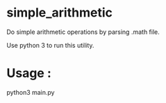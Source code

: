 # simple_arithmetic
Do simple arithmetic operations by parsing .math file.

Use python 3 to run this utility.

# Usage :
python3 main.py
